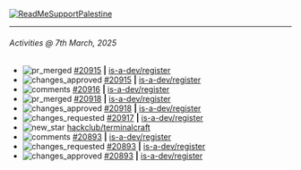 [![ReadMeSupportPalestine](https://github.com/Safouene1/support-palestine-banner/blob/master/banner-support.svg)](https://github.com/Safouene1/support-palestine-banner)

---

<!--RECENT_ACTIVITY:last_update-->
###### Activities @ 7th March, 2025
<!--RECENT_ACTIVITY:last_update_end-->

<!--RECENT_ACTIVITY:start-->
- ![pr_merged](https://cdn.jsdelivr.net/gh/Readme-Workflows/Readme-Icons@main/icons/octicons/PullRequestMerged.svg) [#20915](https://github.com/is-a-dev/register/pull/20915) **|** [is-a-dev/register](https://github.com/is-a-dev/register)<br>
- ![changes_approved](https://cdn.jsdelivr.net/gh/Readme-Workflows/Readme-Icons@main/icons/octicons/ApprovedChanges.svg) [#20915](https://github.com/is-a-dev/register/pull/20915#pullrequestreview-2666523512) **|** [is-a-dev/register](https://github.com/is-a-dev/register)<br>
- ![comments](https://cdn.jsdelivr.net/gh/Readme-Workflows/Readme-Icons@main/icons/octicons/Comment.svg) [#20916](https://github.com/is-a-dev/register/pull/20916#issuecomment-2705782138) **|** [is-a-dev/register](https://github.com/is-a-dev/register)<br>
- ![pr_merged](https://cdn.jsdelivr.net/gh/Readme-Workflows/Readme-Icons@main/icons/octicons/PullRequestMerged.svg) [#20918](https://github.com/is-a-dev/register/pull/20918) **|** [is-a-dev/register](https://github.com/is-a-dev/register)<br>
- ![changes_approved](https://cdn.jsdelivr.net/gh/Readme-Workflows/Readme-Icons@main/icons/octicons/ApprovedChanges.svg) [#20918](https://github.com/is-a-dev/register/pull/20918#pullrequestreview-2666517998) **|** [is-a-dev/register](https://github.com/is-a-dev/register)<br>
- ![changes_requested](https://cdn.jsdelivr.net/gh/Readme-Workflows/Readme-Icons@main/icons/octicons/RequestedChanges.svg) [#20917](https://github.com/is-a-dev/register/pull/20917#pullrequestreview-2666514679) **|** [is-a-dev/register](https://github.com/is-a-dev/register)<br>
- ![new_star](https://cdn.jsdelivr.net/gh/Readme-Workflows/Readme-Icons@main/icons/octicons/StarredRepositoryYellow.svg) [hackclub/terminalcraft](https://github.com/hackclub/terminalcraft)<br>
- ![comments](https://cdn.jsdelivr.net/gh/Readme-Workflows/Readme-Icons@main/icons/octicons/Comment.svg) [#20893](https://github.com/is-a-dev/register/pull/20893#discussion_r1983413319) **|** [is-a-dev/register](https://github.com/is-a-dev/register)<br>
- ![changes_requested](https://cdn.jsdelivr.net/gh/Readme-Workflows/Readme-Icons@main/icons/octicons/RequestedChanges.svg) [#20893](https://github.com/is-a-dev/register/pull/20893#pullrequestreview-2664543544) **|** [is-a-dev/register](https://github.com/is-a-dev/register)<br>
- ![changes_approved](https://cdn.jsdelivr.net/gh/Readme-Workflows/Readme-Icons@main/icons/octicons/ApprovedChanges.svg) [#20893](https://github.com/is-a-dev/register/pull/20893#pullrequestreview-2664533080) **|** [is-a-dev/register](https://github.com/is-a-dev/register)<br>
<!--RECENT_ACTIVITY:end-->
